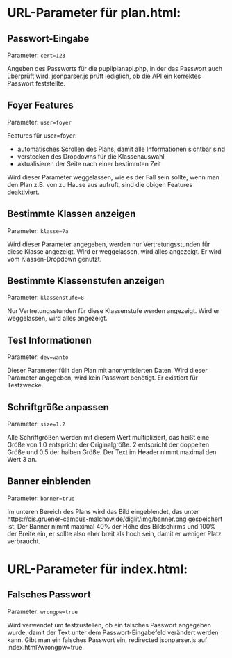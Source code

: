 # URL-Parameter für plan.html:
## Passwort-Eingabe
Parameter: `cert=123`

Angeben des Passworts für die pupilplanapi.php, in der das Passwort auch überprüft wird. jsonparser.js prüft lediglich, ob die API ein korrektes Passwort feststellte.
## Foyer Features
Parameter: `user=foyer`

Features für user=foyer:
- automatisches Scrollen des Plans, damit alle Informationen sichtbar sind
- verstecken des Dropdowns für die Klassenauswahl
- aktualisieren der Seite nach einer bestimmten Zeit

Wird dieser Parameter weggelassen, wie es der Fall sein sollte, wenn man den Plan z.B. von zu Hause aus aufruft, sind die obigen Features deaktiviert.
## Bestimmte Klassen anzeigen
Parameter: `klasse=7a`

Wird dieser Parameter angegeben, werden nur Vertretungsstunden für diese Klasse angezeigt. Wird er weggelassen, wird alles angezeigt.
Er wird vom Klassen-Dropdown genutzt.
## Bestimmte Klassenstufen anzeigen
Parameter: `klassenstufe=8`

Nur Vertretungsstunden für diese Klassenstufe werden angezeigt. Wird er weggelassen, wird alles angezeigt.
## Test Informationen
Parameter: `dev=wanto`

Dieser Parameter füllt den Plan mit anonymisierten Daten. Wird dieser Parameter angegeben, wird kein Passwort benötigt.
Er existiert für Testzwecke.
## Schriftgröße anpassen
Parameter: `size=1.2`

Alle Schriftgrößen werden mit diesem Wert multipliziert, das heißt eine Größe von 1.0 entspricht der Originalgröße. 2 entspricht der doppelten Größe und 0.5 der halben Größe.
Der Text im Header nimmt maximal den Wert 3 an.
## Banner einblenden
Parameter: `banner=true`

Im unteren Bereich des Plans wird das Bild eingeblendet, das unter https://cis.gruener-campus-malchow.de/diglit/img/banner.png gespeichert ist.
Der Banner nimmt maximal 40% der Höhe des Bildschirms und 100% der Breite ein, er sollte also eher breit als hoch sein, damit er weniger Platz verbraucht.
# URL-Parameter für index.html:
## Falsches Passwort
Parameter: `wrongpw=true`

Wird verwendet um festzustellen, ob ein falsches Passwort angegeben wurde, damit der Text unter dem Passwort-Eingabefeld verändert werden kann. Gibt man ein falsches Passwort ein, redirected jsonparser.js auf index.html?wrongpw=true.
